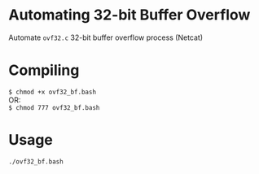 # Automating 32-bit Buffer Overflow
Automate `ovf32.c` 32-bit buffer overflow process (Netcat)

# Compiling
`$ chmod +x ovf32_bf.bash`<br/>
OR:<br/>
`$ chmod 777 ovf32_bf.bash`<br/>

# Usage
`./ovf32_bf.bash`
